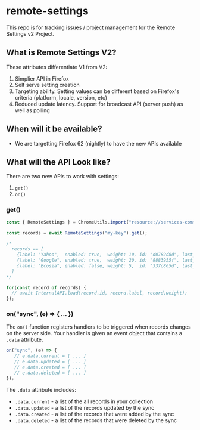 # remote-settings

This repo is for tracking issues / project management for the Remote Settings v2 Project.


## What is Remote Settings V2?

These attributes differentiate V1 from V2:

1. Simplier API in Firefox
1. Self serve setting creation
1. Targeting ability. Setting values can be different based on Firefox's criteria (platform, locale, version, etc)
1. Reduced update latency. Support for broadcast API (server push) as well as polling

## When will it be available?

* We are targetting Firefox 62 (nightly) to have the new APIs available

## What will the API Look like?

There are two new APIs to work with settings:

1. `get()`
2. `on()`

### get()

```js
const { RemoteSettings } = ChromeUtils.import("resource://services-common/remote-settings.js", {});

const records = await RemoteSettings("my-key").get();

/*
  records == [
    {label: "Yahoo",  enabled: true,  weight: 10, id: "d0782d8d", last_modified: 1522764475905},
    {label: "Google", enabled: true,  weight: 20, id: "8883955f", last_modified: 1521539068414},
    {label: "Ecosia", enabled: false, weight: 5,  id: "337c865d", last_modified: 1520527480321},
  ]
*/

for(const record of records) {
  // await InternalAPI.load(record.id, record.label, record.weight);
});
```

### on("sync", (e) => { ... })

The `on()` function registers handlers to be triggered when records changes on the server side.
Your handler is given an event object that contains a `.data` attribute.

```js
on("sync", (e) => {
   // e.data.current = [ ... ]
   // e.data.updated = [ ... ]
   // e.data.created = [ ... ]
   // e.data.deleted = [ ... ]
});
```

The `.data` attribute includes:

* `.data.current` - a list of the all records in your collection
* `.data.updated` - a list of the records updated by the sync
* `.data.created` - a list of the records that were added by the sync
* `.data.deleted` - a list of the records that were deleted by the sync

